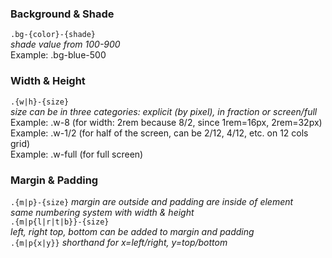 ### Background & Shade

`.bg-{color}-{shade}`  
_shade value from 100-900_  
Example: .bg-blue-500

### Width & Height

`.{w|h}-{size}`  
_size can be in three categories: explicit (by pixel), in fraction or screen/full_  
Example: .w-8 (for width: 2rem because 8/2, since 1rem=16px, 2rem=32px)  
Example: .w-1/2 (for half of the screen, can be 2/12, 4/12, etc. on 12 cols grid)  
Example: .w-full (for full screen)

### Margin & Padding

`.{m|p}-{size}`
_margin are outside and padding are inside of element_  
_same numbering system with width & height_  
`.{m|p{l|r|t|b}}-{size}`  
_left, right top, bottom can be added to margin and padding_  
`.{m|p{x|y}}`
_shorthand for x=left/right, y=top/bottom_

